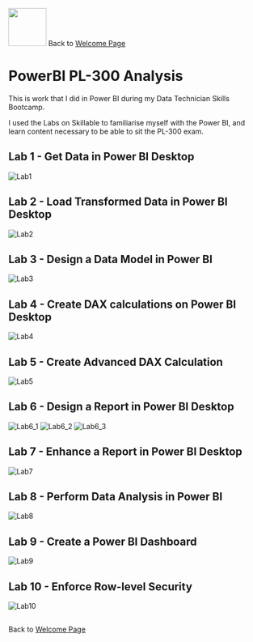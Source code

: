 <img src="https://github.com/user-attachments/assets/b1725bfc-582f-46ac-8515-c477caff3150" width="75" height="75" />         Back to [Welcome Page](https://andypeacock215.github.io/Welcome-To-My-Profile/)

# PowerBI PL-300 Analysis

This is work that I did in Power BI during my Data Technician Skills Bootcamp.

I used the Labs on Skillable to familiarise myself with the Power BI, and learn content necessary to be able to sit the PL-300 exam.

## Lab 1 - Get Data in Power BI Desktop
![Lab1](https://github.com/user-attachments/assets/1243112d-a09b-4481-b904-c354e0b2b25b)


## Lab 2 - Load Transformed Data in Power BI Desktop
![Lab2](https://github.com/user-attachments/assets/4dcf3187-7d5b-4788-a013-096b2022bf35)


## Lab 3 - Design a Data Model in Power BI
![Lab3](https://github.com/user-attachments/assets/10af9567-ed67-406d-b08a-2f07cea02c88)


## Lab 4 - Create DAX calculations on Power BI Desktop
![Lab4](https://github.com/user-attachments/assets/fef73063-08f8-4b2c-93e4-ebf681b3f47c)


## Lab 5 - Create Advanced DAX Calculation
![Lab5](https://github.com/user-attachments/assets/4dea6521-7452-470e-86b9-6765aa5adaaf)


## Lab 6 - Design a Report in Power BI Desktop
![Lab6_1](https://github.com/user-attachments/assets/fd28b4c6-53ed-4375-80e0-61c4473455cd)
![Lab6_2](https://github.com/user-attachments/assets/5c313d43-706b-4d7e-8241-290a61d1e0f9)
![Lab6_3](https://github.com/user-attachments/assets/3e5fff6d-4530-442b-a1c4-7d468c73da61)


## Lab 7 - Enhance a Report in Power BI Desktop
![Lab7](https://github.com/user-attachments/assets/8d01f290-5dca-4e5b-8607-85a886715428)


## Lab 8 - Perform Data Analysis in Power BI
![Lab8](https://github.com/user-attachments/assets/d95c2c7f-78b9-4f24-b65f-89f3e3323600)


## Lab 9 - Create a Power BI Dashboard
![Lab9](https://github.com/user-attachments/assets/b2edf75e-9813-477f-a2c7-e580c8737989)


## Lab 10 - Enforce Row-level Security
![Lab10](https://github.com/user-attachments/assets/301d294d-ef91-455a-904a-6d64be75cc3f)

##
Back to [Welcome Page](https://andypeacock215.github.io/Welcome-To-My-Profile/)

